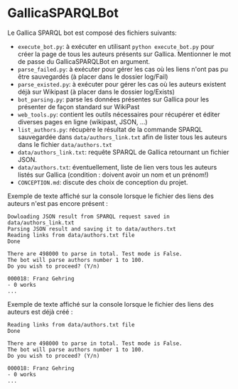 # GallicaSPARQLBot

Le Gallica SPARQL bot est composé des fichiers suivants:

- `execute_bot.py`: à exécuter en utilisant `python execute_bot.py` pour créer la page de tous les auteurs présents sur Gallica. Mentionner le mot de passe du GallicaSPARQLBot en argument.
- `parse_failed.py`: à exécuter pour gérer les cas où les liens n'ont pas pu être sauvegardés (à placer dans le dossier log/Fail)
- `parse_existed.py`: à exécuter pour gérer les cas où les auteurs existent déjà sur Wikipast (à placer dans le dossier log/Exists)
- `bot_parsing.py`: parse les données présentes sur Gallica pour les présenter de façon standard sur WikiPast
- `web_tools.py`: contient les outils nécessaires pour récupérer et éditer diverses pages en ligne (wikipast, JSON, ...)
- `list_authors.py`: récupère le résultat de la commande SPARQL sauvegardée dans `data/authors_link.txt` afin de lister tous les auteurs dans le fichier `data/authors.txt`
- `data/authors_link.txt`: requête SPARQL de Gallica retournant un fichier JSON.
- `data/authors.txt`: éventuellement, liste de lien vers tous les auteurs listés sur Gallica (condition : doivent avoir un nom et un prénom!)
- `CONCEPTION.md`: discute des choix de conception du projet.

Exemple de texte affiché sur la console lorsque le fichier des liens des auteurs n'est pas encore présent :

    Dowloading JSON result from SPARQL request saved in data/authors_link.txt
    Parsing JSON result and saving it to data/authors.txt
    Reading links from data/authors.txt file
    Done

    There are 498000 to parse in total. Test mode is False.
    The bot will parse authors number 1 to 100.
    Do you wish to proceed? (Y/n) 

    000018: Franz Gehring
    - 0 works
    ...

Exemple de texte affiché sur la console lorsque le fichier des liens des auteurs est déjà créé :

    Reading links from data/authors.txt file
    Done

    There are 498000 to parse in total. Test mode is False.
    The bot will parse authors number 1 to 100.
    Do you wish to proceed? (Y/n) 

    000018: Franz Gehring
    - 0 works
    ...

